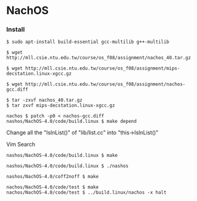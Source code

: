 # NachOS 
### Install
```
$ sudo apt-install build-essential gcc-multilib g++-multilib

$ wget http://mll.csie.ntu.edu.tw/course/os_f08/assignment/nachos_40.tar.gz 

$ wget http://mll.csie.ntu.edu.tw/course/os_f08/assignment/mips-decstation.linux-xgcc.gz

$ wget http://mll.csie.ntu.edu.tw/course/os_f08/assignment/nachos-gcc.diff

$ tar -zxvf nachos_40.tar.gz
$ tar zxvf mips-decstation.linux-xgcc.gz

nachos $ patch -p0 < nachos-gcc.diff
nashos/NachOS-4.0/code/build.linux $ make depend
```

Change all the "IsInList()" of "lib/list.cc" into "this->IsInList()"

Vim Search

```
nashos/NachOS-4.0/code/build.linux $ make
```

```
nashos/NachOS-4.0/code/build.linux $ ./nashos
```

```
nashos/NachOS-4.0/coff2noff $ make
```

```
nachos/NachOS-4.0/code/test $ make
nachos/NachOS-4.0/code/test $ ../build.linux/nachos -x halt
```


 
